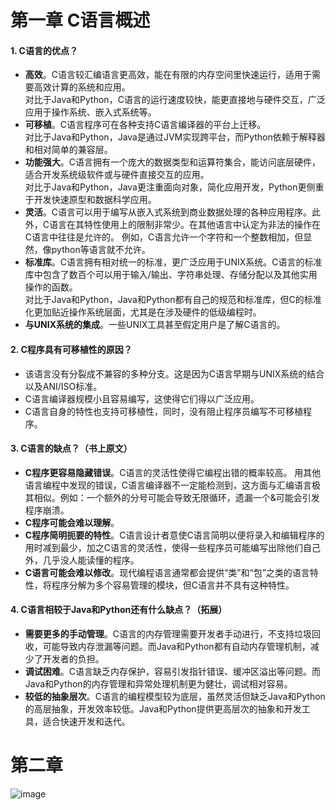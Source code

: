 # 第一章 C语言概述
#### 1. C语言的优点？
- **高效**。C语言较汇编语言更高效，能在有限的内存空间里快速运行，适用于需要高效计算的系统和应用。<br>
对比于Java和Python，C语言的运行速度较快，能更直接地与硬件交互，广泛应用于操作系统、嵌入式系统等。
- **可移植**。C语言程序可在各种支持C语言编译器的平台上迁移。<br>
对比于Java和Python，Java是通过JVM实现跨平台，而Python依赖于解释器和相对简单的兼容层。
- **功能强⼤**。C语言拥有⼀个庞大的数据类型和运算符集合，能访问底层硬件，适合开发系统级软件或与硬件直接交互的应用。<br>
对比于Java和Python，Java更注重面向对象，简化应用开发，Python更侧重于开发快速原型和数据科学应用。
- **灵活**。C语言可以⽤于编写从嵌入式系统到商业数据处理的各种应⽤程序。此外，C语言在其特性使用上的限制非常少。在其他语言中认定为非法的操作在C语⾔中往往是允许的。
例如，C语言允许一个字符和一个整数相加，但显然，像python等语言就不允许。
- **标准库**。C语言拥有相对统一的标准，更广泛应用于UNIX系统。C语言的标准库中包含了数百个可以用于输入/输出、字符串处理、存储分配以及其他实用操作的函数。<br>
对比于Java和Python，Java和Python都有自己的规范和标准库，但C的标准化更加贴近操作系统层面，尤其是在涉及硬件的低级编程时。
- **与UNIX系统的集成**。一些UNIX工具甚至假定用户是了解C语言的。

#### 2. C程序具有可移植性的原因？
- 该语言没有分裂成不兼容的多种分支。这是因为C语言早期与UNIX系统的结合以及ANI/ISO标准。
- C语言编译器规模小且容易编写，这使得它们得以广泛应用。
- C语言自身的特性也⽀持可移植性，同时，没有阻⽌程序员编写不可移植程序。

#### 3. C语言的缺点？（书上原文）
- **C程序更容易隐藏错误**。C语言的灵活性使得它编程出错的概率较高。
用其他语言编程中发现的错误，C语言编译器不一定能检测到，这方面与汇编语言极其相似。例如：一个额外的分号可能会导致无限循环，遗漏一个&可能会引发程序崩溃。
- **C程序可能会难以理解**。
- **C程序简明扼要的特性**。C语言设计者意使C语言简明以便将录入和编辑程序的用时减到最少，加之C语言的灵活性，使得一些程序员可能编写出除他们自己外，几乎没人能读懂的程序。
- **C语言可能会难以修改**。现代编程语言通常都会提供“类”和“包”之类的语言特性，将程序分解为多个容易管理的模块，但C语言并不具有这种特性。

#### 4. C语言相较于Java和Python还有什么缺点？（拓展）
- **需要更多的手动管理**。C语言的内存管理需要开发者手动进行，不支持垃圾回收，可能导致内存泄漏等问题。而Java和Python都有自动内存管理机制，减少了开发者的负担。
- **调试困难**。C语言缺乏内存保护，容易引发指针错误、缓冲区溢出等问题。而Java和Python的内存管理和异常处理机制更为健壮，调试相对容易。
- **较低的抽象层次**。C语言的编程模型较为底层，虽然灵活但缺乏Java和Python的高层抽象，开发效率较低。Java和Python提供更高层次的抽象和开发工具，适合快速开发和迭代。

# 第二章
![image](https://github.com/user-attachments/assets/e088a079-bc7e-4f1b-874d-69885c50b5cb)
